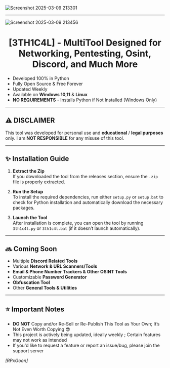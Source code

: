![Screenshot 2025-03-09 213301](https://github.com/user-attachments/assets/4b56e31b-9c03-43c4-a62a-6c399a4cd363)

---
![Screenshot 2025-03-09 213456](https://github.com/user-attachments/assets/c91b2a7a-19a7-4b30-8436-c6cd790e06a5)






## <h1 align="center">[3TH1C4L] - MultiTool Designed for Networking, Pentesting, Osint, Discord, and Much More</h1> 

- Developed 100% in Python
- Fully Open Source & Free Forever
- Updated Weekly
- Available on **Windows 10,11** & **Linux**
- **NO REQUIREMENTS** - Installs Python if Not Installed (Windows Only)

---

## ⚠️ **DISCLAIMER**  

This tool was developed for personal use and **educational** / **legal purposes** only.
I am **NOT RESPONSIBLE** for any misuse of this tool.

---

## ✨ **Installation Guide**

1. **Extract the Zip**  
   If you downloaded the tool from the releases section, ensure the `.zip` file is properly extracted.

2. **Run the Setup**  
   To install the required dependencies, run either `setup.py` or `setup.bat` to check for Python installation and automatically download the necessary packages.

3. **Launch the Tool**  
   After installation is complete, you can open the tool by running `3th1c4l.py` or `3th1c4l.bat` (if it doesn’t launch automatically).

---

## 🔜 **Coming Soon**

- Multiple **Discord Related Tools**
- Various **Network & URL Scanners/Tools**
- **Email & Phone Number Trackers & Other OSINT Tools**
- Customizable **Password Generator**
- **Obfuscation Tool**
- Other **General Tools & Utilities** 

---

## ⭐ **Important Notes**

- **DO NOT** Copy and/or Re-Sell or Re-Publish This Tool as Your Own; It’s Not Even Worth Copying 😎
- This project is actively being updated, ideally weekly ; Certain features may not work as intended
- If you'd like to request a feature or report an issue/bug, please join the support server




*[RPxGoon]*
